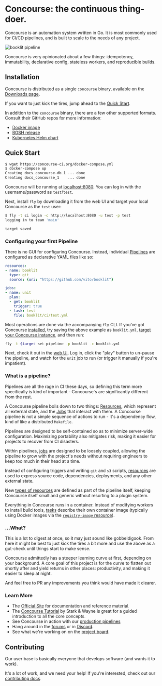 # Concourse: the continuous thing-doer.

Concourse is an automation system written in Go. It is most commonly used for
CI/CD pipelines, and is built to scale to the needs of any project.

![booklit pipeline](screenshots/booklit-pipeline.png)

Concourse is very opinionated about a few things: idempotency, immutability,
declarative config, stateless workers, and reproducible builds.

## Installation

Concourse is distributed as a single `concourse` binary, available on the
[Downloads page](https://concourse-ci.org/download.html).

If you want to just kick the tires, jump ahead to the [Quick
Start](#quick-start).

In addition to the `concourse` binary, there are a few other supported formats.
Consult their GitHub repos for more information:

* [Docker image](https://github.com/concourse/concourse-docker)
* [BOSH release](https://github.com/concourse/concourse-bosh-release)
* [Kubernetes Helm chart](https://github.com/helm/charts/tree/master/stable/concourse)


## Quick Start

```sh
$ wget https://concourse-ci.org/docker-compose.yml
$ docker-compose up
Creating docs_concourse-db_1 ... done
Creating docs_concourse_1    ... done
```

Concourse will be running at [localhost:8080](http://localhost:8080). You can
log in with the username/password as `test`/`test`.

Next, install `fly` by downloading it from the web UI and target your local
Concourse as the `test` user:

```sh
$ fly -t ci login -c http://localhost:8080 -u test -p test
logging in to team 'main'

target saved
```

### Configuring your first Pipeline

There is no GUI for configuring Concourse. Instead, individual
[Pipelines](https://concourse-ci.org/pipelines.html) are configured as
declarative YAML files like so:

```yaml
resources:
- name: booklit
  type: git
  source: {uri: "https://github.com/vito/booklit"}

jobs:
- name: unit
  plan:
  - get: booklit
    trigger: true
  - task: test
    file: booklit/ci/test.yml
```

Most operations are done via the accompanying `fly` CLI. If you've got Concourse
[installed](https://concourse-ci.org/install.html), try saving the above example
as `booklit.yml`, [target your Concourse
instance](https://concourse-ci.org/fly.html#fly-login), and then run:

```sh
fly -t $target set-pipeline -p booklit -c booklit.yml
```

Next, check it out in the [web UI](http://localhost:8080). Log in, click the
"play" button to un-pause the pipeline, and watch for the `unit` job to run (or
trigger it manually if you're impatient).


### What is a pipeline?

Pipelines are all the rage in CI these days, so defining this term more
specifically is kind of important - Concourse's are significantly different
from the rest.

A Concourse pipeline boils down to two things:
[Resources](https://concourse-ci.org/resources.html), which represent all
external state, and the [Jobs](https://concourse-ci.org/jobs.html) that
interact with them. A Concourse pipeline is not a simple sequence of actions to
run - it's a dependency flow, kind of like a distributed `Makefile`.

Pipelines are designed to be self-contained so as to minimize server-wide
configuration. Maximizing portability also mitigates risk, making it easier for
projects to recover from CI disasters.

Within pipelines, [jobs](https://concourse-ci.org/jobs.html) are designed to be
loosely coupled, allowing the pipeline to grow with the project's needs without
requiring engineers to keep too much in their head at a time.

Instead of configuring triggers and writing `git` and `s3` scripts,
[resources](https://concourse-ci.org/resources.html) are used to express source
code, dependencies, deployments, and any other external state.

New [types of resources](https://concourse-ci.org/resource-types.html) are
defined as part of the pipeline itself, keeping Concourse itself small and
generic without resorting to a plugin system.

Everything in Concourse runs in a container. Instead of modifying workers to
install build tools, [tasks](https://concourse-ci.org/tasks.html) describe
their own container image (typically using Docker images via the
[`registry-image`
resource](https://github.com/concourse/registry-image-resource)).


### ...What?

This is a lot to digest at once, so it may just sound like gobbeldigook. From
here it might be best to just kick the tires a bit more and use the above as a
gut-check until things start to make sense.

Concourse admittedly has a steeper learning curve at first, depending on your
background. A core goal of this project is for the curve to flatten out shortly
after and yield returns in other places: productivity, and making it easier to
sleep at night.

And feel free to PR any improvements you think would have made it clearer.


### Learn More

* The [Official Site](https://concourse-ci.org) for documentation and
  reference material.
* The [Concourse Tutorial](https://concoursetutorial.com) by Stark & Wayne is
  great for a guided introduction to all the core concepts.
* See Concourse in action with our [production
  pipelines](https://ci.concourse-ci.org)
* Hang around in the [forums](https://discuss.concourse-ci.org) or in
  [Discord](https://discord.gg/MeRxXKW).
* See what we're working on on the [project
  board](https://github.com/orgs/concourse/projects).


## Contributing

Our user base is basically everyone that develops software (and wants it to
work).

It's a lot of work, and we need your help! If you're interested, check out our
[contributing docs](CONTRIBUTING.md).
